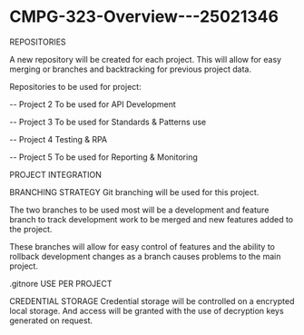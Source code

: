 # CMPG-323-Overview---25021346

REPOSITORIES

A new repository will be created for each project. This will allow for easy merging or branches and backtracking for previous project data.

Repositories to be used for project:

-- Project 2
To be used for API Development

-- Project 3
To be used for Standards & Patterns use

-- Project 4
Testing & RPA

-- Project 5
To be used for Reporting & Monitoring

PROJECT INTEGRATION

BRANCHING STRATEGY
Git branching will be used for this project. 

The two branches to be used most will be a development and feature branch to track development work to be merged and new features added to the project.

These branches will allow for easy control of features and the ability to rollback development changes as a branch causes problems to the main project.

.gitnore USE PER PROJECT

CREDENTIAL STORAGE
Credential storage will be controlled on a encrypted local storage. And access will be granted with the use of decryption keys generated on request.
